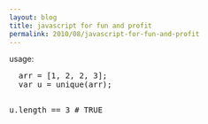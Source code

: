 ```yaml
---
layout: blog
title: javascript for fun and profit
permalink: 2010/08/javascript-for-fun-and-profit
---
```


<script src="https://gist.github.com/860699.js?file=unique-check.js"></script>

<p>
usage:</p>
<pre>
  arr = [1, 2, 2, 3];
  var u = unique(arr);
  
  u.length == 3   # TRUE
</pre>
